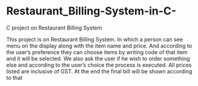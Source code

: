 # Restaurant_Billing-System-in-C-
C project on Restaurant Billing System

This project is on Restaurant Billing System. In which a person can see menu on the display along with the item name and price. And according to the user’s preference they can choose items by writing code of that item and it will be selected. We also ask the user if he wish to order something else and according to the user’s choice the process is executed. All prices listed are inclusive of GST. At the end the final bill will be shown according to that

